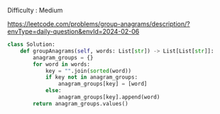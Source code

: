 Difficulty : Medium 

https://leetcode.com/problems/group-anagrams/description/?envType=daily-question&envId=2024-02-06 


```python
class Solution:
    def groupAnagrams(self, words: List[str]) -> List[List[str]]:
        anagram_groups = {}
        for word in words:
            key = "".join(sorted(word))
            if key not in anagram_groups:
                anagram_groups[key] = [word]
            else:
                anagram_groups[key].append(word)
        return anagram_groups.values()
```
